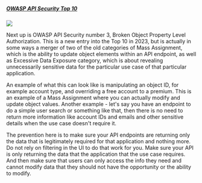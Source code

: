 ##### [OWASP API Security Top 10](https://university.apisec.ai/products/api-security-fundamentals/categories/2152504687)

![](https://kajabi-storefronts-production.kajabi-cdn.com/kajabi-storefronts-production/file-uploads/site/2147573912/products/ffb0cfc-cbd3-86d-77ed-3b087cd845_API3_BrokenObjectProperty.jpg)

Next up is OWASP API Security number 3, Broken Object Property Level Authorization. This is a new entry into the Top 10 in 2023, but is actually in some ways a merger of two of the old categories of Mass Assignment, which is the ability to update object elements within an API endpoint, as well as Excessive Data Exposure category, which is about revealing unnecessarily sensitive data for the particular use case of that particular application.

An example of what this can look like is manipulating an object ID, for example account type, and overriding a free account to a premium. This is an example of a Mass Assignment where you can actually modify and update object values. Another example - let's say you have an endpoint to do a simple user search or something like that, then there is no need to return more information like account IDs and emails and other sensitive details when the use case doesn't require it. 

The prevention here is to make sure your API endpoints are returning only the data that is legitimately required for that application and nothing more. Do not rely on filtering in the UI to do that work for you. Make sure your API is only returning the data that the application that the use case requires. And then make sure that users can only access the info they need and cannot modify data that they should not have the opportunity or the ability to modify.